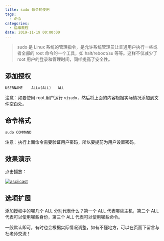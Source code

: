 ```yaml
---
title: sudo 命令的使用
tags:
  - 命令
categories:
  - 运维教程
date: 2019-11-19 00:00:00
---
```


> sudo 是 Linux 系统的管理指令，是允许系统管理员让普通用户执行一些或者全部的 root 命令的一个工具，如 halt/reboot/su 等等。这样不仅减少了 root 用户的登录和管理时间，同样提高了安全性。

<!-- more -->

## 添加授权

```
USERNAME	ALL=(ALL)	ALL
```

注意：如要使用 root 用户运行 `visudo`，然后将上面的内容根据实际情况添加到文件空白处。

## 命令格式

```
sudo COMMAND
```

注意：执行上面命令需要验证用户密码，所以要提前为用户设置密码。

## 效果演示

点击播放：

[![asciicast](https://asciinema.org/a/281288.svg)](https://asciinema.org/a/281288)

## 选项扩展

添加授权中的哪几个 ALL 分别代表什么？第一个 ALL 代表哪些主机，第二个 ALL 代表可以使用哪些身份，第三个 ALL 代表可以使用哪些命令。

一般默认即可，有时也会根据实际情况调整，如有不懂地方，可以在页面下留言与杜老师交流！